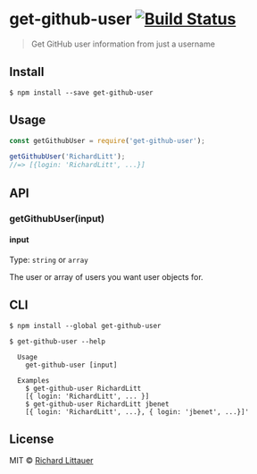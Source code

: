 # get-github-user [![Build Status](https://travis-ci.org/RichardLitt/get-github-user.svg?branch=master)](https://travis-ci.org/RichardLitt/get-github-user)

> Get GitHub user information from just a username


## Install

```
$ npm install --save get-github-user
```


## Usage

```js
const getGithubUser = require('get-github-user');

getGithubUser('RichardLitt');
//=> [{login: 'RichardLitt', ...}]
```


## API

### getGithubUser(input)

#### input

Type: `string` or `array`

The user or array of users you want user objects for.

## CLI

```
$ npm install --global get-github-user
```

```
$ get-github-user --help

  Usage
    get-github-user [input]

  Examples
    $ get-github-user RichardLitt
    [{ login: 'RichardLitt', ... }]
    $ get-github-user RichardLitt jbenet
    [{ login: 'RichardLitt', ...}, { login: 'jbenet', ...}]'
```


## License

MIT © [Richard Littauer](http://burntfen.com)
